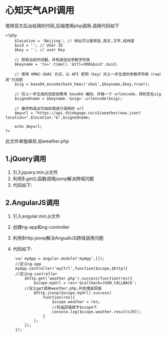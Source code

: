 # 心知天气API调用
借用官方后台给用的代码,后端使用php调用.调用代码如下
    
	<?php
		$location = 'Beijing'; // 地址可以是拼音,英文,汉字,经纬度
		$uid = ''; // USer ID
		$key = ''; // user Key

		// 获取当前时间戳，并构造验证参数字符串
		$keyname = 'ts='.time().'&ttl=300&$uid'.$uid;
		
		// 使用 HMAC-SHA1 方式，以 API 密钥（key）对上一步生成的参数字符串（raw）进'行加密
		$sig = base64_encode(hash_hmac('sha1',$keyname,$key,true));

		// 将上一步生成的加密结果用 base64 编码，并做一个 urlencode，得到签名sig
		$signedname = $keyname.'&sig='.urlencode($sig);

		// 最终构造出可由前端进行调用的 url
		$myurl = "https://api.thinkpage.cn/v3/weather/now.json?location=".$location."&".$signedname;

		echo $myurl;
	?>
此文件单独保存,如weather.php

## 1.jQuery调用
1. 引入jquery.min.js文件
2. 利用$.get();函数调用jsonp解决跨域问题
3. 代码如下:
	

## 2.AngularJS调用
1. 引入angular.min.js文件
2. 创建ng-app和ng-controller
3. 利用$http.jsonp解决AngualrJS跨域调用问题
4. 代码如下:
	
		var myApp = angular.module('myApp',[]);
		//定义ng-app
		myApp.controller('myCtrl',function($scope,$http){
		//定义ng-controller
			$http.get('weather.php').success(function(res){
				$scope.myUrl = res+'&callback=JSON_CALLBACK';
			//定义get调用weather.php,并处理返回值
				$http.jsonp($scope.myUrl).success(
					function(res){
						$scope.weather = res;
						//将返回值赋予$scope下
						console.log($scope.weather.results[0]);
					}
				);
			});
		});